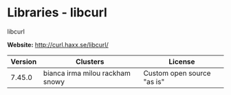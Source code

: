# Libraries - libcurl

libcurl



**Website:** <http://curl.haxx.se/libcurl/>

| Version | Clusters | License |
| ------- | -------- | ------- |
| 7.45.0 | bianca irma milou rackham snowy | Custom open source "as is" |
